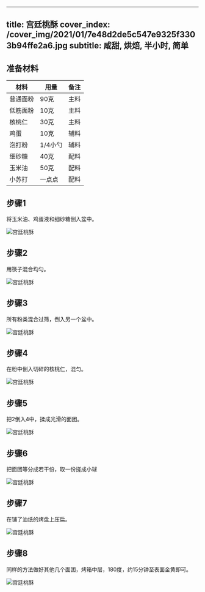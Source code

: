 
---
title: 宫廷桃酥
cover_index: /cover_img/2021/01/7e48d2de5c547e9325f3303b94ffe2a6.jpg
subtitle: 咸甜, 烘焙, 半小时, 简单
---

## 准备材料

| 材料     | 用量 | 备注|
| ------- | ----- | --- |
| 普通面粉 | 90克| 主料 |
| 低筋面粉 | 10克| 主料 |
| 核桃仁 | 30克| 主料 |
| 鸡蛋 | 10克| 辅料 |
| 泡打粉 | 1/4小勺| 辅料 |
| 细砂糖 | 40克| 配料 |
| 玉米油 | 50克| 配料 |
| 小苏打 | 一点点| 配料 |

## 步骤1

将玉米油、鸡蛋液和细砂糖倒入盆中。

![宫廷桃酥](https://i8.meishichina.com/attachment/recipe/201010/201010081055346.JPG?x-oss-process=style/p320) 

## 步骤2

用筷子混合均匀。

![宫廷桃酥](https://i8.meishichina.com/attachment/recipe/201010/201010081055473.JPG?x-oss-process=style/p320) 

## 步骤3

所有粉类混合过筛，倒入另一个盆中。

![宫廷桃酥](https://i8.meishichina.com/attachment/recipe/201010/201010081058505.JPG?x-oss-process=style/p320) 

## 步骤4

在粉中倒入切碎的核桃仁，混匀。

![宫廷桃酥](https://i8.meishichina.com/attachment/recipe/201010/201010081059042.JPG?x-oss-process=style/p320) 

## 步骤5

把2倒入4中，揉成光滑的面团。

![宫廷桃酥](https://i8.meishichina.com/attachment/recipe/201010/201010081059260.JPG?x-oss-process=style/p320) 

## 步骤6

把面团等分成若干份，取一份搓成小球

![宫廷桃酥](https://i8.meishichina.com/attachment/recipe/201010/201010081059415.JPG?x-oss-process=style/p320) 

## 步骤7

在铺了油纸的烤盘上压扁。

![宫廷桃酥](https://i8.meishichina.com/attachment/recipe/201010/201010081059536.JPG?x-oss-process=style/p320) 

## 步骤8

同样的方法做好其他几个面团，烤箱中层，180度，约15分钟至表面金黄即可。

![宫廷桃酥](https://i8.meishichina.com/attachment/recipe/201010/201010081100040.JPG?x-oss-process=style/p320) 

